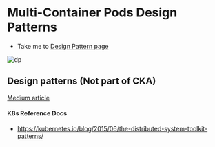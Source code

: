# Multi-Container Pods Design Patterns
  - Take me to [Design Pattern page](https://kodekloud.com/topic/multi-container-pods-design-patterns/)
  
  ![dp](../../images/dp.PNG)

## Design patterns (Not part of CKA)

[Medium article](https://medium.com/swlh/pattern-sidecars-ambassadors-and-adapters-containers-ec8f4140c495)
  
#### K8s Reference Docs
- https://kubernetes.io/blog/2015/06/the-distributed-system-toolkit-patterns/

